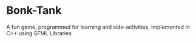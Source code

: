 Bonk-Tank
=========

A fun game, programmed for learning and side-activities, implemented in C++ using SFML Libraries
